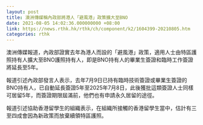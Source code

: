 ```yaml
---
layout: post
title: 澳洲傳媒稱內政部將港人「避風港」政策擴大至BNO
date: 2021-08-05 14:02:36.000000000 +08:00
link: https://news.rthk.hk/rthk/ch/component/k2/1604399-20210805.htm
categories: rthk
---
```


澳洲傳媒報道，內政部證實去年為港人而設的「避風港」政策，適用人士由特區護照持有人擴大至BNO護照持有人，即是BNO持有人的畢業生簽證和臨時工作簽證將延長至5年。

報道引述內政部發言人表示，去年7月9日已持有臨時技術簽證或畢業生簽證的BNO持有人，已自動延長簽證5年至2025年7月8日，此後獲批這類簽證人士同樣可居留5年，而簽證期限屆滿前，他們也有申請永久居留的途徑。

報道引述協助香港留學生的組織表示，在組織所接觸的香港留學生當中，估計有三至四成會因為新政策而放棄續領特區護照。
